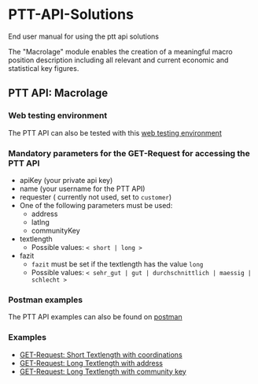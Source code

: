 # PTT-API-Solutions
End user manual for using the ptt api solutions

The "Macrolage" module enables the creation of a meaningful macro position description including all relevant and current economic and statistical key figures.

## PTT API: Macrolage

### Web testing environment

The PTT API can also be tested with this [web testing environment](account.proptechtools.de/apitest.php)

### Mandatory parameters for the GET-Request for accessing the PTT API 

* apiKey (your private api key)
* name (your username for the PTT API)
* requester ( currently not used, set to `customer`)
* One of the following parameters must be used:
  * address
  * latlng
  * communityKey
* textlength
  * Possible values: `< short | long >`
* fazit
  * `fazit` must be set if the textlength has the value ```long```
  * Possible values: `< sehr_gut | gut | durchschnittlich | maessig | schlecht >`

### Postman examples

The PTT API examples can also be found on [postman](https://documenter.getpostman.com/view/6572378/S1ETQwDF)

### Examples

* [GET-Request: Short Textlength with coordinations](examples/001-short_textlength_coordinations.md)
* [GET-Request: Long Textlength with address](examples/002-long_textlength_address.md)
* [GET-Request: Long Textlength with community key](examples/003-long_textlength_communitykey.md)



